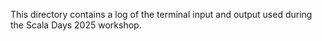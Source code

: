 This directory contains a log of the terminal input and output used during the Scala Days 2025 workshop.

